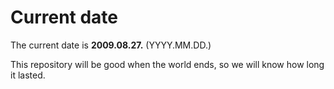 # Current date

The current date is **2009.08.27.** (YYYY.MM.DD.)

This repository will be good when the world ends, so we will know how long it lasted.